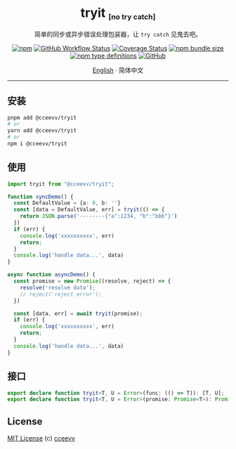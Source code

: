 <div align="center">
<h1>tryit <sub><sub><sup>[no try catch]</sup></sub></sub></h1>

简单的同步或异步错误处理包装器，让 `try catch` 见鬼去吧。

[![npm](https://img.shields.io/npm/v/@cceevv/tryit?style=flat-square)](https://www.npmjs.com/package/@cceevv/tryit)
[![GitHub Workflow Status](https://img.shields.io/github/actions/workflow/status/cceevv/tryit/test.yml?branch=master&style=flat-square&label=CI&logo=github)](https://github.com/cceevv/tryit/actions/workflows/test.yml)
[![Coverage Status](https://coveralls.io/repos/github/cceevv/tryit/badge.svg?branch=master)](https://coveralls.io/github/cceevv/tryit?branch=master)
[![npm bundle size](https://img.shields.io/bundlephobia/minzip/@cceevv/tryit?style=flat-square)](https://bundlephobia.com/result?p=@cceevv/tryit)
[![npm type definitions](https://img.shields.io/npm/types/typescript?style=flat-square)](https://github.com/cceevv/tryit/blob/master/dist/tryit.d.ts)
[![GitHub](https://img.shields.io/github/license/cceevv/tryit?style=flat-square)](https://github.com/cceevv/tryit/blob/master/LICENSE)

[English](./README.md) · 简体中文

</div>

---

## 安装

```sh
pnpm add @cceevv/tryit
# or
yarn add @cceevv/tryit
# or
npm i @cceevv/tryit
```

## 使用

```ts
import tryit from "@cceevv/tryit";

function syncDemo() {
  const DefaultValue = {a: 0, b: ''}
  const [data = DefaultValue, err] = tryit(() => {
    return JSON.parse('--------{"a":1234, "b":"bbb"}')
  })
  if (err) {
    console.log('xxxxxxxxxx', err)
    return;
  }
  console.log('handle data...', data)
}

async function asyncDemo() {
  const promise = new Promise((resolve, reject) => {
    resolve('resolve data');
    // reject('reject error');
  })

  const [data, err] = await tryit(promise);
  if (err) {
    console.log('xxxxxxxxxx', err)
    return;
  }
  console.log('handle data...', data)
}
```

## 接口

```ts
export declare function tryit<T, U = Error>(func: (() => T)): [T, U];
export declare function tryit<T, U = Error>(promise: Promise<T>): Promise<[T, U]>;
```

## License

[MIT License](https://github.com/cceevv/tryit/blob/master/LICENSE) (c)
[cceevv](https://github.com/cceevv)
